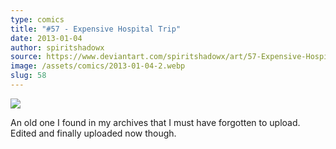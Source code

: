 ```yaml
---
type: comics
title: "#57 - Expensive Hospital Trip"
date: 2013-01-04
author: spiritshadowx
source: https://www.deviantart.com/spiritshadowx/art/57-Expensive-Hospital-Trip-346732679
image: /assets/comics/2013-01-04-2.webp
slug: 58
---
```


![](/assets/comics/2013-01-04-2.webp)

An old one I found in my archives that I must have forgotten to upload. Edited and finally uploaded now though.

